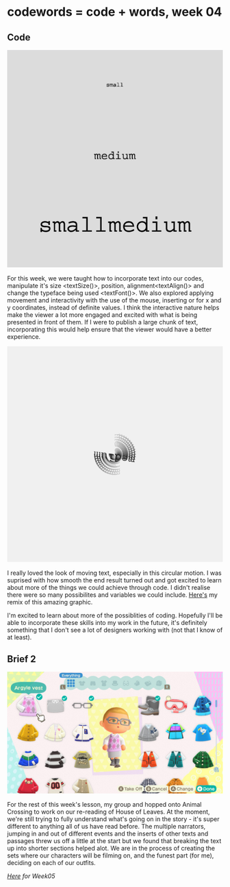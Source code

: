 # codewords = code + words, week 04

## Code

![](week4_type.jpg)

For this week, we were taught how to incorporate text into our codes, manipulate it's size <textSize()>, position, alignment<textAlign()> and change the typeface being used <textFont()>. We also explored applying movement and interactivity with the use of the mouse, inserting <mouseX> or <mouseY> for x and y coordinates, instead of definite values. I think the interactive nature helps make the viewer a lot more engaged and excited with what is being presented in front of them. If I were to publish a large chunk of text, incorporating this would help ensure that the viewer would have a better experience.

![](week4_type2.jpg)

I really loved the look of moving text, especially in this circular motion. I was suprised with how smooth the end result turned out and got excited to learn about more of the things we could achieve through code. I didn't realise there were so many possibilites and variables we could include. [Here's](https://robymanlongat.github.io/c0dewords/week04/week4type2remix) my remix of this amazing graphic. 

I'm excited to learn about more of the possiblities of coding. Hopefully I'll be able to incorporate these skills into my work in the future, it's definitely something that I don't see a lot of designers working with (not that I know of at least).

## Brief 2

![](saleswoman.jpeg)

For the rest of this week's lesson, my group and hopped onto Animal Crossing to work on our re-reading of House of Leaves. At the moment, we're still trying to fully understand what's going on in the story - it's super different to anything all of us have read before. The multiple narrators, jumping in and out of different events and the inserts of other texts and passages threw us off a little at the start but we found that breaking the text up into shorter sections helped alot. We are in the process of creating the sets where our characters will be filming on, and the funest part (for me), deciding on each of our outfits. 

*[Here](https://robymanlongat.github.io/c0dewords/week05) for Week05*
